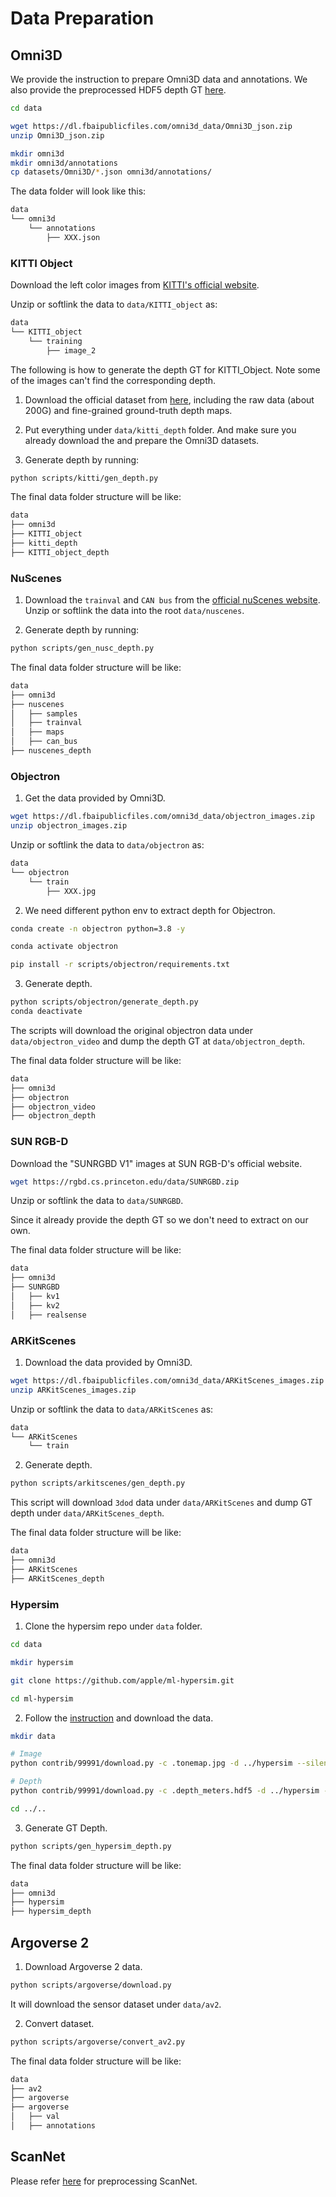 # Data Preparation

## Omni3D

We provide the instruction to prepare Omni3D data and annotations.
We also provide the preprocessed HDF5 depth GT [here](https://huggingface.co/datasets/RoyYang0714/3D-MOOD).

```bash
cd data

wget https://dl.fbaipublicfiles.com/omni3d_data/Omni3D_json.zip
unzip Omni3D_json.zip

mkdir omni3d
mkdir omni3d/annotations
cp datasets/Omni3D/*.json omni3d/annotations/
```

The data folder will look like this:
```bash
data
└── omni3d
    └── annotations
        ├── XXX.json
```

### KITTI Object

Download the left color images from [KITTI's official website](http://www.cvlibs.net/datasets/kitti/eval_object.php?obj_benchmark=3d).

Unzip or softlink the data to `data/KITTI_object` as:

```bash
data
└── KITTI_object
    └── training
        ├── image_2
```

The following is how to generate the depth GT for KITTI_Object.
Note some of the images can't find the corresponding depth.

1. Download the official dataset from [here](http://www.cvlibs.net/datasets/kitti/eval_depth.php?benchmark=depth_prediction), including the raw data (about 200G) and fine-grained ground-truth depth maps. 

2. Put everything under `data/kitti_depth` folder. And make sure you already download the and prepare the Omni3D datasets.

3. Generate depth by running:
```bash
python scripts/kitti/gen_depth.py
```

The final data folder structure will be like:

```bash
data
├── omni3d
├── KITTI_object
├── kitti_depth
├── KITTI_object_depth
```

### NuScenes

1. Download the `trainval` and `CAN bus` from the [official nuScenes website](https://www.nuscenes.org/nuscenes#download).
Unzip or softlink the data into the root `data/nuscenes`.

2. Generate depth by running:
```bash
python scripts/gen_nusc_depth.py
```

The final data folder structure will be like:

```bash
data
├── omni3d
├── nuscenes
│   ├── samples
│   ├── trainval
│   ├── maps
│   ├── can_bus
├── nuscenes_depth
```

### Objectron

1. Get the data provided by Omni3D.

```bash
wget https://dl.fbaipublicfiles.com/omni3d_data/objectron_images.zip
unzip objectron_images.zip
```

Unzip or softlink the data to `data/objectron` as:

```bash
data
└── objectron
    └── train
        ├── XXX.jpg
```

2. We need different python env to extract depth for Objectron.

```bash
conda create -n objectron python=3.8 -y

conda activate objectron

pip install -r scripts/objectron/requirements.txt
```

3. Generate depth.

```bash
python scripts/objectron/generate_depth.py
conda deactivate
```

The scripts will download the original objectron data under `data/objectron_video` and dump the depth GT at `data/objectron_depth`.

The final data folder structure will be like:

```bash
data
├── omni3d
├── objectron
├── objectron_video
├── objectron_depth
```

### SUN RGB-D

Download the "SUNRGBD V1" images at SUN RGB-D's official website.
```bash
wget https://rgbd.cs.princeton.edu/data/SUNRGBD.zip
```

Unzip or softlink the data to `data/SUNRGBD`.

Since it already provide the depth GT so we don't need to extract on our own.

The final data folder structure will be like:

```bash
data
├── omni3d
├── SUNRGBD
│   ├── kv1
│   ├── kv2
│   ├── realsense
```

### ARKitScenes

1. Download the data provided by Omni3D.

```bash
wget https://dl.fbaipublicfiles.com/omni3d_data/ARKitScenes_images.zip
unzip ARKitScenes_images.zip
```

Unzip or softlink the data to `data/ARKitScenes` as:

```bash
data
└── ARKitScenes
    └── train
```

2. Generate depth.

```bash
python scripts/arkitscenes/gen_depth.py
```

This script will download `3dod` data under `data/ARKitScenes` and dump GT depth under `data/ARKitScenes_depth`.

The final data folder structure will be like:

```bash
data
├── omni3d
├── ARKitScenes
├── ARKitScenes_depth
```

### Hypersim

1. Clone the hypersim repo under `data` folder.

```bash
cd data

mkdir hypersim

git clone https://github.com/apple/ml-hypersim.git

cd ml-hypersim
```

2. Follow the [instruction](https://github.com/apple/ml-hypersim/tree/main/contrib/99991) and download the data.

```bash
mkdir data

# Image
python contrib/99991/download.py -c .tonemap.jpg -d ../hypersim --silent

# Depth
python contrib/99991/download.py -c .depth_meters.hdf5 -d ../hypersim --silent

cd ../..
```

3. Generate GT Depth.

```bash
python scripts/gen_hypersim_depth.py
```

The final data folder structure will be like:

```bash
data
├── omni3d
├── hypersim
├── hypersim_depth
```

## Argoverse 2

1. Download Argoverse 2 data.

```bash
python scripts/argoverse/download.py
```

It will download the sensor dataset under `data/av2`.

2. Convert dataset.

```bash
python scripts/argoverse/convert_av2.py
```

The final data folder structure will be like:

```bash
data
├── av2
├── argoverse
├── argoverse
│   ├── val
│   ├── annotations
```

## ScanNet

Please refer [here](../scripts/scannet/README.md) for preprocessing ScanNet.
